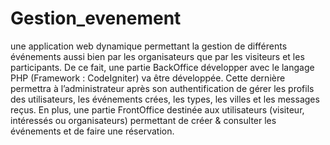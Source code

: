 # Gestion_evenement
une application web dynamique permettant la gestion de différents événements aussi bien par les organisateurs que par les visiteurs 
et les participants. 
De ce fait, une partie BackOffice développer avec le langage PHP (Framework : CodeIgniter) va être développée. 
Cette dernière permettra à l’administrateur après son authentification de gérer les profils des utilisateurs, les événements crées, 
les types, les villes et les messages reçus. 
En plus, une partie FrontOffice destinée aux utilisateurs (visiteur, intéressés ou organisateurs) permettant de créer & consulter 
les événements et de faire une réservation.
